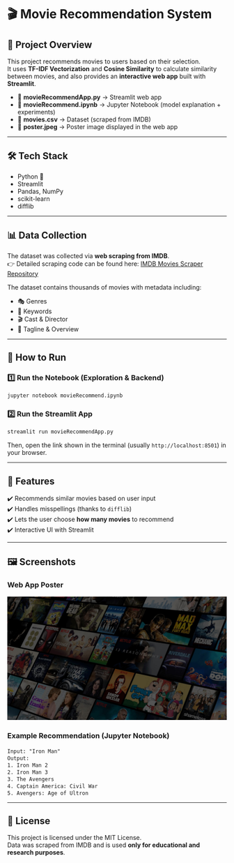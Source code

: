 # 🎬 Movie Recommendation System  

## 📌 Project Overview  
This project recommends movies to users based on their selection.  
It uses **TF-IDF Vectorization** and **Cosine Similarity** to calculate similarity between movies, and also provides an **interactive web app** built with **Streamlit**.  

- 📂 **movieRecommendApp.py** → Streamlit web app  
- 📂 **movieRecommend.ipynb** → Jupyter Notebook (model explanation + experiments)  
- 📂 **movies.csv** → Dataset (scraped from IMDB)  
- 📂 **poster.jpeg** → Poster image displayed in the web app  

---

## 🛠️ Tech Stack  
- Python 🐍  
- Streamlit  
- Pandas, NumPy  
- scikit-learn  
- difflib  

---

## 📊 Data Collection  
The dataset was collected via **web scraping from IMDB**.  
👉 Detailed scraping code can be found here: [IMDB Movies Scraper Repository](https://github.com/begumsara/imdbMovies)  

The dataset contains thousands of movies with metadata including:  
- 🎭 Genres  
- 📝 Keywords  
- 🎬 Cast & Director  
- 🎯 Tagline & Overview  

---

## 🚀 How to Run  

### 1️⃣ Run the Notebook (Exploration & Backend)  
```bash
jupyter notebook movieRecommend.ipynb
```

### 2️⃣ Run the Streamlit App  
```bash
streamlit run movieRecommendApp.py
```

Then, open the link shown in the terminal (usually `http://localhost:8501`) in your browser.  

---

## 🌟 Features  
✔️ Recommends similar movies based on user input  
✔️ Handles misspellings (thanks to `difflib`)  
✔️ Lets the user choose **how many movies** to recommend  
✔️ Interactive UI with Streamlit  

---

## 🖼️ Screenshots  

### Web App Poster  
![Poster](poster.jpeg)  

### Example Recommendation (Jupyter Notebook)  
```
Input: "Iron Man"  
Output:  
1. Iron Man 2  
2. Iron Man 3  
3. The Avengers  
4. Captain America: Civil War  
5. Avengers: Age of Ultron  
```

 

---

## 📜 License  
This project is licensed under the MIT License.  
Data was scraped from IMDB and is used **only for educational and research purposes**.  
